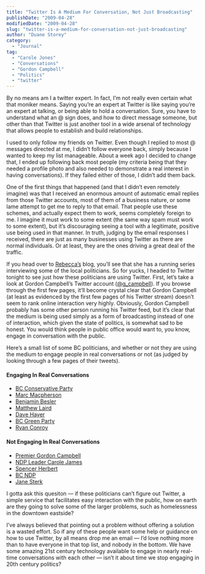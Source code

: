 ```yaml
---
title: "Twitter Is A Medium For Conversation, Not Just Broadcasting"
publishDate: "2009-04-28"
modifiedDate: "2009-04-28"
slug: "twitter-is-a-medium-for-conversation-not-just-broadcasting"
author: "Duane Storey"
category:
  - "Journal"
tag:
  - "Carole Jones"
  - "Conversations"
  - "Gordon Campbell"
  - "Politics"
  - "twitter"
---
```


By no means am I a twitter expert. In fact, I’m not really even certain what that moniker means. Saying you’re an expert at Twitter is like saying you’re an expert at talking, or being able to hold a conversation. Sure, you have to understand what an @ sign does, and how to direct message someone, but other than that Twitter is just another tool in a wide arsenal of technology that allows people to establish and build relationships.

I used to only follow my friends on Twitter. Even though I replied to most @ messages directed at me, I didn’t follow everyone back, simply because I wanted to keep my list manageable. About a week ago I decided to change that, I ended up following back most people (my criteria being that they needed a profile photo and also needed to demonstrate a real interest in having conversations). If they failed either of those, I didn’t add them back.

One of the first things that happened (and that I didn’t even remotely imagine) was that I received an enormous amount of automatic email replies from those Twitter accounts, most of them of a business nature, or some lame attempt to get me to reply to that email. That people use these schemes, and actually expect them to work, seems completely foreign to me. I imagine it must work to some extent (the same way spam must work to some extent), but it’s discouraging seeing a tool with a legitimate, positive use being used in that manner. In truth, judging by the email responses I received, there are just as many businesses using Twitter as there are normal individuals. Or at least, they are the ones driving a great deal of the traffic.

If you head over to [Rebecca’s](http://www.miss604.com) blog, you’ll see that she has a running series interviewing some of the local politicians. So for yucks, I headed to Twitter tonight to see just how these politicians are using Twitter. First, let’s take a look at Gordon Campbell’s Twitter account ([@g\_campbell](http://twitter.com/g_campbell)). If you browse through the first few pages, it’ll become crystal clear that Gordon Campbell (at least as evidenced by the first few pages of his Twitter stream) doesn’t seem to rank online interaction very highly. Obviously, Gordon Campbell probably has some other person running his Twitter feed, but it’s clear that the medium is being used simply as a form of broadcasting instead of one of interaction, which given the state of politics, is somewhat sad to be honest. You would think people in public office would want to, you know, engage in conversation with the public.

Here’s a small list of some BC politicians, and whether or not they are using the medium to engage people in real conversations or not (as judged by looking through a few pages of their tweets).

#### Engaging In Real Conversations

- [BC Conservative Party](http://twitter.com/bcconservatives)
- [Marc Macpherson](http://twitter.com/marcmcpherson)
- [Benjamin Besler](http://twitter.com/benjaminbesler)
- [Matthew Laird](http://twitter.com/matthewlaird)
- [Dave Hayer](http://twitter.com/d_hayer)
- [BC Green Party](http://twitter.com/BCGreens)
- [Ryan Conroy](http://twitter.com/RyanConroy)

#### Not Engaging In Real Conversations

- [Premier Gordon Campbell](http://twitter.com/g_campbell)
- [NDP Leader Carole James](http://twitter.com/carolejames)
- [Spencer Herbert](http://twitter.com/spencerherbert)
- [BC NDP](http://twitter.com/bcndp)
- [Jane Sterk](http://twitter.com/janesterk)

I gotta ask this quesiton — if these politicians can’t figure out Twitter, a simple service that facilitates easy interaction with the public, how on earth are they going to solve some of the larger problems, such as homelessness in the downtown eastside?

I’ve always believed that pointing out a problem without offering a solution is a wasted effort. So if any of these people want some help or guidance on how to use Twitter, by all means drop me an email — I’d love nothing more than to have everyone in that top list, and nobody in the bottom. We have some amazing 21st century technology available to engage in nearly real-time conversations with each other — isn’t it about time we stop engaging in 20th century politics?